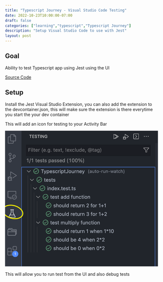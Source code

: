 ```yaml
---
title: "Typescript Journey - Visual Studio Code Testing"
date: 2022-10-23T10:00:00-07:00
draft: false
categories: ["learning","typescript","Typescript Journey"]
description: "Setup Visual Studio Code to use with Jest"
layout: post
---
```

## Goal

Ability to test Typescript app using Jest using the UI

[Source Code](https://github.com/two4suited/TypescriptJourney/tree/vsode)

## Setup

Install the Jest Visual Studio Extension, you can also add the extension to the devcontainer.json, this will make sure the extension is there everytime you start the your dev container

This will add an icon for testing to your Activity Bar

![](/static/images/posts/vscodetest.png)

This will allow you to run test from the UI and also debug tests


